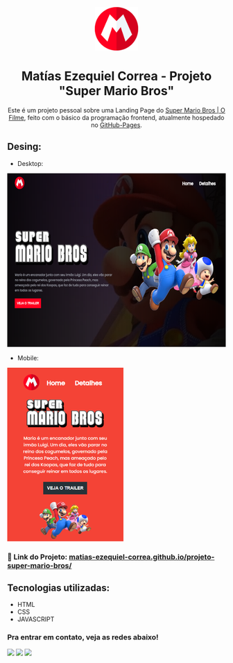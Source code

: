 <div align="center">
  <img alt="Logo" src="src/imagens/logo-chapeu-mario.png" width="100" />
</div>
<h1 align="center">
  Matías Ezequiel Correa - Projeto "Super Mario Bros"
</h1>
<p align="center">
  Este é um projeto pessoal sobre uma Landing Page do <a href="https://matias-ezequiel-correa.github.io/projeto-super-mario-bros/" target="_blank">Super Mario Bros | O Filme</a>, feito com o básico da programação frontend, atualmente hospedado no <a href="https://github.com/matias-ezequiel-correa">GitHub-Pages</a>.
</p>

## Desing: 
* Desktop:
<img height="400em" src="./src/design/desktop-design.png" alt="Projeto Super Mario Bros - Versão Desktop">

* Mobile:
<img height="400em" src="./src/design/mobile-design.png" alt="Projeto Super Mario Bros - Versão Mobile">

### 🔗 Link do Projeto: <a href="https://matias-ezequiel-correa.github.io/projeto-super-mario-bros/" target="_blank">matias-ezequiel-correa.github.io/projeto-super-mario-bros/</a>

## Tecnologias utilizadas:

 * HTML
 * CSS
 * JAVASCRIPT

 ### Pra entrar em contato, veja as redes abaixo!
 
<div> 
  <a href="https://instagram.com/maticorrea10" target="_blank"><img src="https://img.shields.io/badge/-Instagram-%23E4405F?style=for-the-badge&logo=instagram&logoColor=white" target="_blank"></a>
  <a href = "https://matiasecorrea19@gmail.com"><img src="https://img.shields.io/badge/-Gmail-%23333?style=for-the-badge&logo=gmail&logoColor=white" target="_blank"></a>
  <a href="https://www.linkedin.com/in/matías-ezequiel-correa" target="_blank"><img src="https://img.shields.io/badge/-LinkedIn-%230077B5?style=for-the-badge&logo=linkedin&logoColor=white" target="_blank"></a> 
</div>
